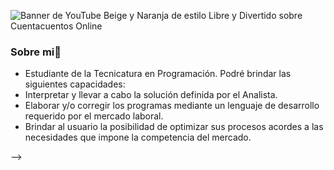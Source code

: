 

 ![Banner de YouTube Beige y Naranja de estilo Libre y Divertido sobre Cuentacuentos Online](https://github.com/belenburgos20/belenburgos20/assets/167141409/c0414532-a2f6-42a1-9830-de08638dd630)

### Sobre mi👋
- Estudiante de la Tecnicatura en Programación.
  Podré brindar las siguientes capacidades:
- Interpretar y llevar a cabo la solución definida por el Analista.
- Elaborar y/o corregir los programas mediante un lenguaje de desarrollo requerido por el mercado laboral.
- Brindar al usuario la posibilidad de optimizar sus procesos acordes a las necesidades que impone la competencia del mercado.


-->
